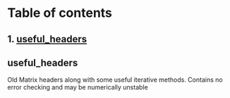 # Table of contents
## 1. [useful_headers](#it1)

##  useful_headers <a name = "it1"></a>
Old Matrix headers along with some useful iterative methods. Contains no error checking and may be numerically unstable

